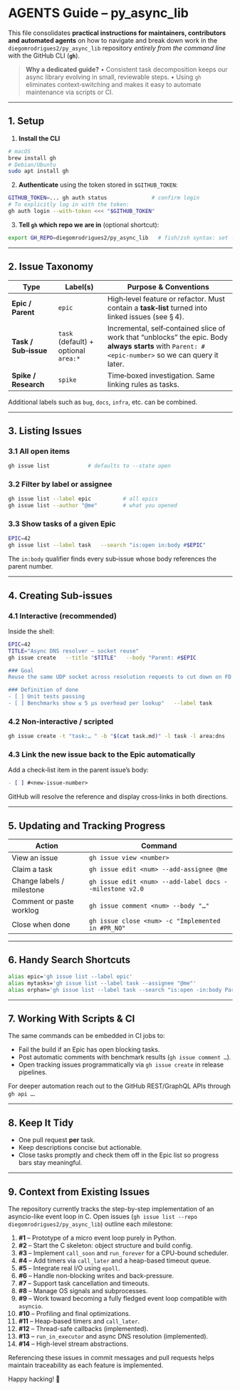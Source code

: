 # AGENTS Guide – py_async_lib

This file consolidates **practical instructions for maintainers, contributors and automated agents** on how to navigate and break down work in the `diegomrodrigues2/py_async_lib` repository *entirely from the command line* with the GitHub CLI (**`gh`**).

> **Why a dedicated guide?**
> • Consistent task decomposition keeps our async library evolving in small, reviewable steps.
> • Using `gh` eliminates context‑switching and makes it easy to automate maintenance via scripts or CI.

---

## 1. Setup

1. **Install the CLI**

```bash
# macOS
brew install gh
# Debian/Ubuntu
sudo apt install gh
```

2. **Authenticate** using the token stored in `$GITHUB_TOKEN`:

```bash
GITHUB_TOKEN=... gh auth status              # confirm login
# To explicitly log in with the token:
gh auth login --with-token <<< "$GITHUB_TOKEN"
```

3. **Tell `gh` which repo we are in** (optional shortcut):

```bash
export GH_REPO=diegomrodrigues2/py_async_lib   # fish/zsh syntax: set -xg GH_REPO …
```

---

## 2. Issue Taxonomy

| Type                 | Label(s)                             | Purpose & Conventions                                                                                                                              |
| -------------------- | ------------------------------------ | -------------------------------------------------------------------------------------------------------------------------------------------------- |
| **Epic / Parent**    | `epic`                               | High‑level feature or refactor. Must contain a **task‑list** turned into linked issues (see § 4).                                                  |
| **Task / Sub‑issue** | `task` (default) + optional `area:*` | Incremental, self‑contained slice of work that “unblocks” the epic. Body **always starts** with `Parent: #<epic‑number>` so we can query it later. |
| **Spike / Research** | `spike`                              | Time‑boxed investigation. Same linking rules as tasks.                                                                                             |

Additional labels such as `bug`, `docs`, `infra`, etc. can be combined.

---

## 3. Listing Issues

### 3.1 All open items

```bash
gh issue list            # defaults to --state open
```

### 3.2 Filter by label or assignee

```bash
gh issue list --label epic          # all epics
gh issue list --author "@me"        # what you opened
```

### 3.3 Show tasks of a given Epic

```bash
EPIC=42
gh issue list --label task   --search "is:open in:body #$EPIC"
```

The `in:body` qualifier finds every sub‑issue whose body references the parent number.

---

## 4. Creating Sub‑issues

### 4.1 Interactive (recommended)

Inside the shell:

```bash
EPIC=42
TITLE="Async DNS resolver – socket reuse"
gh issue create   --title "$TITLE"   --body "Parent: #$EPIC

### Goal
Reuse the same UDP socket across resolution requests to cut down on FD usage.

### Definition of done
- [ ] Unit tests passing
- [ ] Benchmarks show ≤ 5 µs overhead per lookup"   --label task
```

### 4.2 Non‑interactive / scripted

```bash
gh issue create -t "task:… " -b "$(cat task.md)" -l task -l area:dns
```

### 4.3 Link the new issue back to the Epic automatically

Add a check‑list item in the parent issue’s body:

```markdown
- [ ] #<new‑issue‑number>
```

GitHub will resolve the reference and display cross‑links in both directions.

---

## 5. Updating and Tracking Progress

| Action                    | Command                                                 |
| ------------------------- | ------------------------------------------------------- |
| View an issue             | `gh issue view <number>`                                |
| Claim a task              | `gh issue edit <num> --add-assignee @me`                |
| Change labels / milestone | `gh issue edit <num> --add-label docs --milestone v2.0` |
| Comment or paste worklog  | `gh issue comment <num> --body "…"`                     |
| Close when done           | `gh issue close <num> -c "Implemented in #PR_NO"`       |

---

## 6. Handy Search Shortcuts

```bash
alias epic='gh issue list --label epic'
alias mytasks='gh issue list --label task --assignee "@me"'
alias orphan='gh issue list --label task --search "is:open -in:body Parent"'
```

---

## 7. Working With Scripts & CI

The same commands can be embedded in CI jobs to:

* Fail the build if an Epic has open blocking tasks.
* Post automatic comments with benchmark results (`gh issue comment …`).
* Open tracking issues programmatically via `gh issue create` in release pipelines.

For deeper automation reach out to the GitHub REST/GraphQL APIs through `gh api …`.

---

## 8. Keep It Tidy

* One pull request **per** task.
* Keep descriptions concise but actionable.
* Close tasks promptly and check them off in the Epic list so progress bars stay meaningful.

---

## 9. Context from Existing Issues

The repository currently tracks the step-by-step implementation of an asyncio-like event loop in C. Open issues (`gh issue list --repo diegomrodrigues2/py_async_lib`) outline each milestone:

1. **#1** – Prototype of a micro event loop purely in Python.
2. **#2** – Start the C skeleton: object structure and build config.
3. **#3** – Implement `call_soon` and `run_forever` for a CPU-bound scheduler.
4. **#4** – Add timers via `call_later` and a heap-based timeout queue.
5. **#5** – Integrate real I/O using `epoll`.
6. **#6** – Handle non-blocking writes and back-pressure.
7. **#7** – Support task cancellation and timeouts.
8. **#8** – Manage OS signals and subprocesses.
9. **#9** – Work toward becoming a fully fledged event loop compatible with `asyncio`.
10. **#10** – Profiling and final optimizations.
11. **#11** – Heap-based timers and `call_later`.
12. **#12** – Thread-safe callbacks (implemented).
13. **#13** – `run_in_executor` and async DNS resolution (implemented).
14. **#14** – High-level stream abstractions.

Referencing these issues in commit messages and pull requests helps maintain traceability as each feature is implemented.

Happy hacking! 🐙
